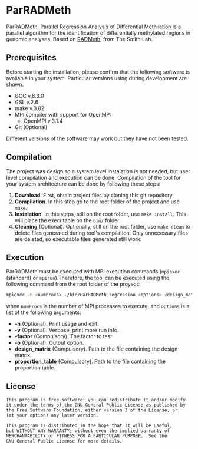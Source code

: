 # ParRADMeth
ParRADMeth, Parallel Regression Analysis of Differential Methilation is a parallel algorithm for the identification of differentially methylated regions in genomic analyses. Based on [RADMeth](http://smithlabresearch.org/software/radmeth/), from The Smith Lab.

Prerequisites
-------------

Before starting the installation, please confirm that the following software is available
in your system. Particular versions using during development are shown.

 - GCC v.8.3.0
 - GSL v.2.6
 - make v.3.82
 - MPI compiler with support for OpenMP:
     - OpenMPI v.3.1.4
 - Git (Optional)

Different versions of the software may work but they have not been tested.

Compilation
-----------

The project was design so a system level instalation is not needed, but user level compilation and execution can be done. Compilation of the tool for your system architecture can be done by following these steps:

1. **Download**. First, obtain project files by cloning this git repository.
2. **Compilation**. In this step go to the root folder of the project and use ```make```.
3. **Instalation**. In this steps, still on the root folder, use ```make install```. This will place the executable on the ```bin/``` folder.
4. **Cleaning** (Optional). Optionally, still on the root folder, use ```make clean``` to delete files generated during tool's compilation. Only unnecessary files are deleted, so executable files generated still work.

Execution
---------

ParRADMeth must be executed with MPI execution commands (```mpiexec``` (standard) or ```mpirun```).Therefore, the tool can be executed using the following command from the root folder of the proyect:

``` sh
mpiexec -n <numProcs> ./bin/ParRADMeth regression <options> <design_matrix> <proportion_table>
```

when ```numProcs``` is the number of MPI processes to execute, and ```options``` is a list of the following arguments:

 - **-h** (Optional). Print usage and exit.
 - **-v** (Optional). Verbose, print more run info.
 - **-factor** (Compulsory). The factor to test.
 - **-o** (Optional). Output option.
 - **design_matrix** (Compulsory). Path to the file containing the design matrix.
 - **proportion_table** (Compulsory). Path to the file containing the proportion table.

License
-------

    This program is free software: you can redistribute it and/or modify
    it under the terms of the GNU General Public License as published by
    the Free Software Foundation, either version 3 of the License, or
    (at your option) any later version.

    This program is distributed in the hope that it will be useful,
    but WITHOUT ANY WARRANTY; without even the implied warranty of
    MERCHANTABILITY or FITNESS FOR A PARTICULAR PURPOSE.  See the
    GNU General Public License for more details.
